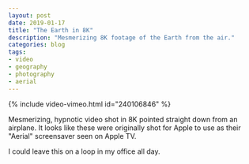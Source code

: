 ```yaml
---
layout: post
date: 2019-01-17
title: "The Earth in 8K"
description: "Mesmerizing 8K footage of the Earth from the air."
categories: blog
tags:
- video
- geography
- photography
- aerial
---
```


{% include video-vimeo.html id="240106846" %}

Mesmerizing, hypnotic video shot in 8K pointed straight down from an airplane. It looks like these were originally shot for Apple to use as their "Aerial" screensaver seen on Apple TV.

I could leave this on a loop in my office all day.
